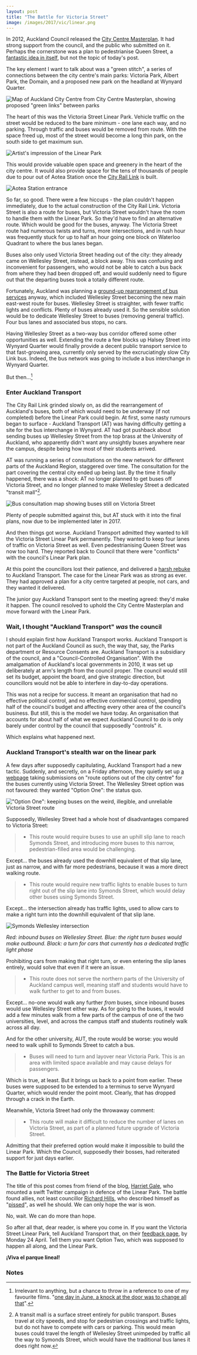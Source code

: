 ```yaml
---
layout: post
title: "The Battle for Victoria Street"
image: /images/2017/vic/linear.png
---
```


In 2012, Auckland Council released the [City Centre Masterplan](http://www.aucklandcouncil.govt.nz/EN/planspoliciesprojects/plansstrategies/ccmp/Pages/home.aspx). It had strong support from the council, and the public who submitted on it. Perhaps the cornerstone was a plan to pedestrianise Queen Street, a [fantastic idea in itself](https://www.greaterauckland.org.nz/2016/04/04/queen-st-lots-of-people-few-vehicles/), but not the topic of today's post.

The key element I want to talk about was a "green stitch", a series of connections between the city centre's main parks: Victoria Park, Albert Park, the Domain, and a proposed new park on the headland at Wynyard Quarter.

![Map of Auckland City Centre from City Centre Masterplan, showing proposed "green links" between parks](/images/2017/vic/green_stitch.png)

The heart of this was the Victoria Street Linear Park. Vehicle traffic on the street would be reduced to the bare minimum - one lane each way, and no parking. Through traffic and buses would be removed from route. With the space freed up, most of the street would become a long thin park, on the south side to get maximum sun.

![Artist's impression of the Linear Park](/images/2017/vic/linear.png)

This would provide valuable open space and greenery in the heart of the city centre. It would also provide space for the tens of thousands of people due to pour out of Aotea Station once the [City Rail Link](https://at.govt.nz/projects-roadworks/city-rail-link/) is built.

![Aotea Station entrance](/images/2017/vic/aotea-station-entrance.jpg)

So far, so good. There were a few hiccups - the plan couldn't happen immediately, due to the actual construction of the City Rail Link. Victoria Street is also a route for buses, but Victoria Street wouldn't have the room to handle them with the Linear Park. So they'd have to find an alternative route. Which would be good for the buses, anyway. The Victoria Street route had numerous twists and turns, more intersections, and in rush hour was frequently stuck for up to half an hour going one block on Waterloo Quadrant to where the bus lanes began.

Buses also only used Victoria Street heading out of the city: they already came on Wellesley Street, instead, a block away. This was confusing and inconvenient for passengers, who would not be able to catch a bus back from where they had been dropped off, and would suddenly need to figure out that the departing buses took a totally different route.

Fortunately, Auckland was planning a [ground-up rearrangement of bus services](https://www.greaterauckland.org.nz/2014/07/05/bring-on-the-new-network/) anyway, which included Wellesley Street becoming the new main east-west route for buses. Wellesley Street is straighter, with fewer traffic lights and conflicts. Plenty of buses already used it. So the sensible solution would be to dedicate Wellesley Street to buses (removing general traffic). Four bus lanes and associated bus stops, no cars.

Having Wellesley Street as a two-way bus corridor offered some other opportunities as well. Extending the route a few blocks up Halsey Street into Wynyard Quarter would finally provide a decent public transport service to that fast-growing area, currently only served by the excruciatingly slow City Link bus. Indeed, the bus network was going to include a bus interchange in Wynyard Quarter.

But then...[^1]

### Enter Auckland Transport

The City Rail Link grinded slowly on, as did the rearrangement of Auckland's buses, both of which would need to be underway (if not completed) before the Linear Park could begin. At first, some nasty rumours began to surface - Auckland Transport (AT) was having difficulty getting a site for the bus interchange in Wynyard. AT had got pushback about sending buses up Wellesley Street from the top brass at the University of Auckland, who apparently didn't want any unsightly buses anywhere near the campus, despite being how most of their students arrived.

AT was running a series of consultations on the new network for different parts of the Auckland Region, staggered over time. The consultation for the part covering the central city ended up being last. By the time it finally happened, there was a shock: AT no longer planned to get buses off Victoria Street, and no longer planned to make Wellesley Street a dedicated "transit mall"[^2].

![Bus consultation map showing buses still on Victoria Street](/images/2017/vic/but-then.png)

Plenty of people submitted against this, but AT stuck with it into the final plans, now due to be implemented later in 2017.

And then things got worse. Auckland Transport admitted they wanted to kill the Victoria Street Linear Park permanently. They wanted to keep four lanes of traffic on Victoria Street as well. Even pedestrianising Queen Street was now too hard. They reported back to Council that there were "conflicts" with the council's Linear Park plan.

At this point the councillors lost their patience, and delivered a [harsh rebuke](https://www.greaterauckland.org.nz/2017/03/30/council-push-for-people-oriented-city-centre/) to Auckland Transport. The case for the Linear Park was as strong as ever. They had approved a plan for a city centre targeted at people, not cars, and they wanted it delivered.

The junior guy Auckland Transport sent to the meeting agreed: they'd make it happen. The council resolved to uphold the City Centre Masterplan and move forward with the Linear Park.

### Wait, I thought "Auckland Transport" _was_ the council

I should explain first how Auckland Transport works. Auckland Transport is not part of the Auckland Council as such, the way that, say, the Parks department or Resource Consents are. Auckland Transport is a subsidiary of the council, and a "Council-Controlled Organisation". With the amalgamation of Auckland's local governments in 2010, it was set up deliberately at arm's length from the council proper. The council would still set its budget, appoint the board, and give strategic direction, but councillors would not be able to interfere in day-to-day operations.

This was not a recipe for success. It meant an organisation that had no effective political control, and no effective commercial control, spending half of the council's budget and affecting every other area of the council's business. But still, this is the model we have today. An organisation that accounts for about half of what we expect Auckland Council to do is only barely under control by the council that supposedly "controls" it.

Which explains what happened next.

### Auckland Transport's stealth war on the linear park

A few days after supposedly capitulating, Auckland Transport had a new tactic. Suddenly, and secretly, on a Friday afternoon, they quietly set up [a webpage](https://at.govt.nz/projects-roadworks/midtown-bus-route/) taking submissions on "route options out of the city centre" for the buses currently using Victoria Street. The Wellesley Street option was not favoured: they wanted "Option One": the status quo.

!["Option One": keeping buses on the weird, illegible, and unreliable Victoria Street route](/images/2017/vic/option-1-map.w800.jpg)

Supposedly, Wellesley Street had a whole host of disadvantages compared to Victoria Street:

> * This route would require buses to use an uphill slip lane to reach Symonds Street, and introducing more buses to this narrow, pedestrian-filled area would be challenging. 

Except... the buses already used the downhill equivalent of that slip lane, just as narrow, and with far more pedestrians, because it was a more direct walking route.

> * This route would require new traffic lights to enable buses to turn right out of the slip lane into Symonds Street, which would delay other buses using Symonds Street.

Except... the intersection already has traffic lights, used to allow cars to make a right turn into the downhill equivalent of that slip lane.

![Symonds Wellesley intersection](/images/2017/vic/turns.png)

*Red: inbound buses on Wellesley Street. Blue: the right turn buses would make outbound. Black: a turn for cars that currently has a dedicated traffic light phase*

Prohibiting cars from making that right turn, or even entering the slip lanes entirely, would solve that even if it were an issue.

> * This route does not serve the northern parts of the University of Auckland campus well, meaning staff and students would have to walk further to get to and from buses.

Except... no-one would walk any further _from_ buses, since inbound buses would use Wellesley Street either way. As for going to the buses, it would add a few minutes walk from a few parts of the campus of one of the two universities, level, and across the campus staff and students routinely walk across all day.

And for the other university, AUT, the route would be worse: you would need to walk uphill to Symonds Street to catch a bus.

> * Buses will need to turn and layover near Victoria Park. This is an area with limited space available and may cause delays for passengers. 

Which is true, at least. But it brings us back to a point from earlier. These buses were supposed to be extended to a terminus to serve Wynyard Quarter, which would render the point moot. Clearly, that has dropped through a crack in the Earth.

Meanwhile, Victoria Street had only the throwaway comment:

> * This route will make it difficult to reduce the number of lanes on Victoria Street, as part of a planned future upgrade of Victoria Street.

Admitting that their preferred option would make it impossible to build the Linear Park. Which the Council, supposedly their bosses, had reiterated support for just days earlier.

### The Battle for Victoria Street

The title of this post comes from friend of the blog, [Harriet Gale](https://twitter.com/Gale1212Harriet/status/847693581326336000), who mounted a swift Twitter campaign in defence of the Linear Park. The battle found allies, not least councillor [Richard Hills](https://twitter.com/richardhills777/status/847720119782395904), who described himself as "[pissed](https://twitter.com/richardhills777/status/847718485794799616)", as well he should. We can only hope the war is won.

No, wait. We can do more than hope.

So after all that, dear reader, is where you come in. If you want the Victoria Street Linear Park, tell Auckland Transport that, on their [feedback page](https://at.govt.nz/projects-roadworks/midtown-bus-route/), by Monday 24 April. Tell them you want Option Two, which was supposed to happen all along, and the Linear Park.

**¡Viva el parque lineal!**

### Notes

[^1]: Irrelevant to anything, but a chance to throw in a reference to one of my favourite films. "[one day in June, a knock at the door was to change all that](https://youtu.be/OUUVYlVYNR4?t=5m16s)".

[^2]: A transit mall is a surface street entirely for public transport. Buses travel at city speeds, and stop for pedestrian crossings and traffic lights, but do not have to compete with cars or parking. This would mean buses could travel the length of Wellesley Street unimpeded by traffic all the way to Symonds Street, which would have the traditional bus lanes it does right now.
